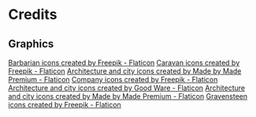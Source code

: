 # Credits

## Graphics

<a href="https://www.flaticon.com/free-icons/barbarian" title="barbarian icons">Barbarian icons created by Freepik - Flaticon</a>
<a href="https://www.flaticon.com/free-icons/caravan" title="caravan icons">Caravan icons created by Freepik - Flaticon</a>
<a href="https://www.flaticon.com/free-icons/architecture-and-city" title="architecture and city icons">Architecture and city icons created by Made by Made Premium - Flaticon</a>
<a href="https://www.flaticon.com/free-icons/company" title="company icons">Company icons created by Freepik - Flaticon</a>
<a href="https://www.flaticon.com/free-icons/architecture-and-city" title="architecture and city icons">Architecture and city icons created by Good Ware - Flaticon</a>
<a href="https://www.flaticon.com/free-icons/architecture-and-city" title="architecture and city icons">Architecture and city icons created by Made by Made Premium - Flaticon</a>
<a href="https://www.flaticon.com/free-icons/gravensteen" title="gravensteen icons">Gravensteen icons created by Freepik - Flaticon</a>



















